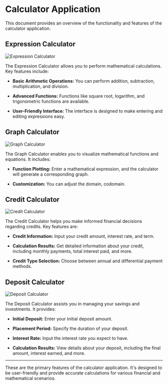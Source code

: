 # Calculator Application

This document provides an overview of the functionality and features of the calculator application.

## Expression Calculator

![Expression Calculator](dvi-readme/media/expression_calculator.gif)

The Expression Calculator allows you to perform mathematical calculations. Key features include:

- **Basic Arithmetic Operations:** You can perform addition, subtraction, multiplication, and division.

- **Advanced Functions:** Functions like square root, logarithm, and trigonometric functions are available.

- **User-Friendly Interface:** The interface is designed to make entering and editing expressions easy.

## Graph Calculator

![Graph Calculator](dvi-readme/media/graph_calculator.gif)

The Graph Calculator enables you to visualize mathematical functions and equations. It includes:

- **Function Plotting:** Enter a mathematical expression, and the calculator will generate a corresponding graph.

- **Customization:** You can adjust the domain, codomain.

## Credit Calculator

![Credit Calculator](dvi-readme/media/credit_calculator.gif)

The Credit Calculator helps you make informed financial decisions regarding credits. Key features are:

- **Credit Information:** Input your credit amount, interest rate, and term.

- **Calculation Results:** Get detailed information about your credit, including monthly payments, total interest paid, and more.

- **Credit Type Selection:** Choose between annual and differential payment methods.

## Deposit Calculator

![Deposit Calculator](dvi-readme/media/deposit_calculator.gif)

The Deposit Calculator assists you in managing your savings and investments. It provides:

- **Initial Deposit:** Enter your initial deposit amount.

- **Placement Period:** Specify the duration of your deposit.

- **Interest Rate:** Input the interest rate you expect to have.

- **Calculation Results:** View details about your deposit, including the final amount, interest earned, and more.

---

These are the primary features of the calculator application. It's designed to be user-friendly and provide accurate calculations for various financial and mathematical scenarios.


